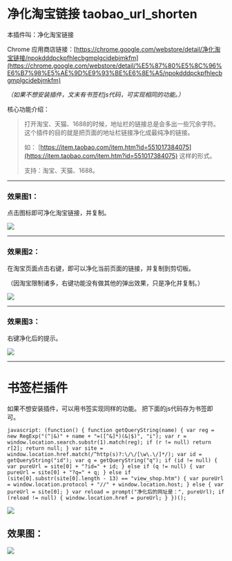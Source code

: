# 净化淘宝链接 taobao_url_shorten

本插件叫：净化淘宝链接

Chrome 应用商店链接：[https://chrome.google.com/webstore/detail/净化淘宝链接/npokdddpckpfhlecbgmplgcidebjmkfm](https://chrome.google.com/webstore/detail/%E5%87%80%E5%8C%96%E6%B7%98%E5%AE%9D%E9%93%BE%E6%8E%A5/npokdddpckpfhlecbgmplgcidebjmkfm)

*（如果不想安装插件，文末有书签栏js代码，可实现相同的功能。）*

核心功能介绍：

> 打开淘宝、天猫、1688的时候，地址栏的链接总是会多出一些冗余字符。
> 这个插件的目的就是把页面的地址栏链接净化成最纯净的链接。
> 
> 如： [https://item.taobao.com/item.htm?id=551017384075](https://item.taobao.com/item.htm?id=551017384075) 这样的形式。
> 
> 支持：淘宝、天猫、1688。

---

### 效果图1：

点击图标即可净化淘宝链接，并复制。

![](https://github.com/eallion/taobao_url_shorten/blob/master/screenshots/browser_action.png)

---

### 效果图2：

在淘宝页面点击右键，即可以净化当前页面的链接，并复制到剪切板。

（因淘宝限制诸多，右键功能没有做其他的弹出效果，只是净化并复制。）

![](https://github.com/eallion/taobao_url_shorten/blob/master/screenshots/right_click.png)

---

### 效果图3：

右键净化后的提示。

![](https://github.com/eallion/taobao_url_shorten/blob/master/screenshots/alert.png)

---

# 书签栏插件

如果不想安装插件，可以用书签实现同样的功能。
把下面的js代码存为书签即可。
```
javascript: (function() { function getQueryString(name) { var reg = new RegExp("(^|&)" + name + "=([^&]*)(&|$)", "i"); var r = window.location.search.substr(1).match(reg); if (r != null) return r[2]; return null; } var site = window.location.href.match(/^http(s)?:\/\/[\w\.\/]*/); var id = getQueryString("id"); var q = getQueryString("q"); if (id != null) { var pureUrl = site[0] + "?id=" + id; } else if (q != null) { var pureUrl = site[0] + "?q=" + q; } else if (site[0].substr(site[0].length - 13) == "view_shop.htm") { var pureUrl = window.location.protocol + "//" + window.location.host; } else { var pureUrl = site[0]; } var reload = prompt("净化后的网址是：", pureUrl); if (reload != null) { window.location.href = pureUrl; } })();
```
![](https://github.com/eallion/taobao_url_shorten/blob/master/screenshots/bookmark.png)

## 效果图：

![](https://github.com/eallion/taobao_url_shorten/blob/master/screenshots/bookmark_js.png)
